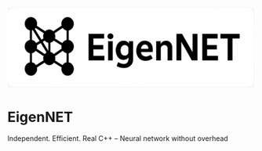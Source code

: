 ![Projekt-Banner](images/EigenNET_GitHub_Banner.png)


# EigenNET
Independent. Efficient. Real C++ – Neural network without overhead
